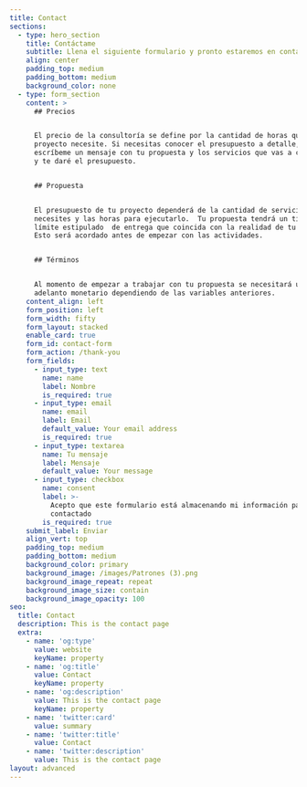 ```yaml
---
title: Contact
sections:
  - type: hero_section
    title: Contáctame
    subtitle: Llena el siguiente formulario y pronto estaremos en contacto
    align: center
    padding_top: medium
    padding_bottom: medium
    background_color: none
  - type: form_section
    content: >
      ## Precios


      El precio de la consultoría se define por la cantidad de horas que el
      proyecto necesite. Si necesitas conocer el presupuesto a detalle,
      escríbeme un mensaje con tu propuesta y los servicios que vas a contratar
      y te daré el presupuesto.


      ## Propuesta


      El presupuesto de tu proyecto dependerá de la cantidad de servicios que
      necesites y las horas para ejecutarlo.  Tu propuesta tendrá un tiempo
      límite estipulado  de entrega que coincida con la realidad de tu proyecto.
      Esto será acordado antes de empezar con las actividades.


      ## Términos


      Al momento de empezar a trabajar con tu propuesta se necesitará un
      adelanto monetario dependiendo de las variables anteriores.
    content_align: left
    form_position: left
    form_width: fifty
    form_layout: stacked
    enable_card: true
    form_id: contact-form
    form_action: /thank-you
    form_fields:
      - input_type: text
        name: name
        label: Nombre
        is_required: true
      - input_type: email
        name: email
        label: Email
        default_value: Your email address
        is_required: true
      - input_type: textarea
        name: Tu mensaje
        label: Mensaje
        default_value: Your message
      - input_type: checkbox
        name: consent
        label: >-
          Acepto que este formulario está almacenando mi información para ser
          contactado
        is_required: true
    submit_label: Enviar
    align_vert: top
    padding_top: medium
    padding_bottom: medium
    background_color: primary
    background_image: /images/Patrones (3).png
    background_image_repeat: repeat
    background_image_size: contain
    background_image_opacity: 100
seo:
  title: Contact
  description: This is the contact page
  extra:
    - name: 'og:type'
      value: website
      keyName: property
    - name: 'og:title'
      value: Contact
      keyName: property
    - name: 'og:description'
      value: This is the contact page
      keyName: property
    - name: 'twitter:card'
      value: summary
    - name: 'twitter:title'
      value: Contact
    - name: 'twitter:description'
      value: This is the contact page
layout: advanced
---
```


